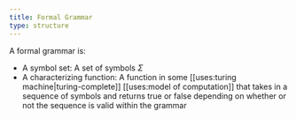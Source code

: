```yaml
---
title: Formal Grammar
type: structure
---
```


A formal grammar is:
 - A symbol set: A set of symbols $\Sigma$
 - A characterizing function: A function in some [[uses:turing machine|turing-complete]] [[uses:model of computation]] that takes in a sequence of symbols and returns true or false depending on whether or not the sequence is valid within the grammar
